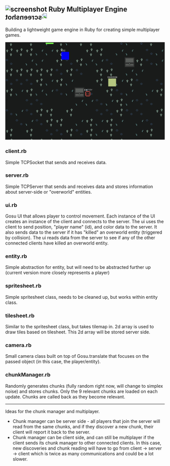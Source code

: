 ## <img src="other/ruby.ico" alt="screenshot" width="16"/> Ruby Multiplayer Engine <img src="other/ruby.ico" alt="screenshot" width="16" style="transform: scaleX(-1);"/>

Building a lightweight game engine in Ruby for creating simple multiplayer games.

<img src="other/screenshot_2-11_b.png" alt="screenshot" width="600"/>

### client.rb
Simple TCPSocket that sends and receives data.
### server.rb
Simple TCPServer that sends and receives data and stores information about server-side or "overworld" entities.
### ui.rb
Gosu UI that allows player to control movement. Each instance of the UI creates an instance of the client and connects to the server. The ui uses the client to send position, "player name" (id), and color data to the server. It also sends data to the server if it has "killed" an overworld entity (triggered by collision). The ui reads data from the server to see if any of the other connected clients have killed an overworld entity.
### entity.rb
Simple abstraction for entity, but will need to be abstracted further up (current version more closely represents a player)
### spritesheet.rb
Simple spritesheet class, needs to be cleaned up, but works within entity class.
### tilesheet.rb
Similar to the spritesheet class, but takes tilemap in. 2d array is used to draw tiles based on tilesheet. This 2d array will be stored server side.
### camera.rb
Small camera class built on top of Gosu.translate that focuses on the passed object (in this case, the player/entity).
### chunkManager.rb
Randomly generates chunks (fully random right now, will change to simplex noise) and stores chunks. Only the 9 relevant chunks are loaded on each update. Chunks are called back as they become relevant.

----

Ideas for the chunk manager and multiplayer.
* Chunk manager can be server side - all players that join the server will read from the same chunks, and if they discover a new chunk, their client will report it back to the server.
* Chunk manager can be client side, and can still be multiplayer if the client sends its chunk manager to other connected clients. In this case, new discoveries and chunk reading will have to go from client -> server -> client which is twice as many communications and could be a lot slower.

